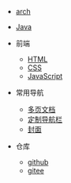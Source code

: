 * [arch](archLinux/README.md)
* [Java](Java/README.md)
* 前端
  * [HTML]()
  * [CSS]()
  * [JavaScript]()
* 常用导航

  
  * [多页文档](zh-cn/more-pages.md)
  * [定制导航栏](zh-cn/custom-navbar.md)
  * [封面](zh-cn/cover.md)

* 仓库
  * [github](https://github.com/nianone/docs)
  * [gitee](https://gitee.com/nianone/docs)
